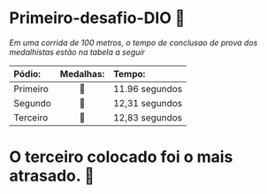 # Primeiro-desafio-DIO :athletic_shoe:

*Em uma corrida de 100 metros, o tempo de conclusao de prova dos medalhistas estão na tabela a seguir*

| Pódio:   |     Medalhas:     | Tempo:         |
| :------- | :---------------: | :------------- |
| Primeiro | :1st_place_medal: | 11.96 segundos |
| Segundo  | :2nd_place_medal: | 12,31 segundos |
| Terceiro | :3rd_place_medal: | 12,83 segundos |



# O terceiro colocado foi o mais atrasado. :turtle:

